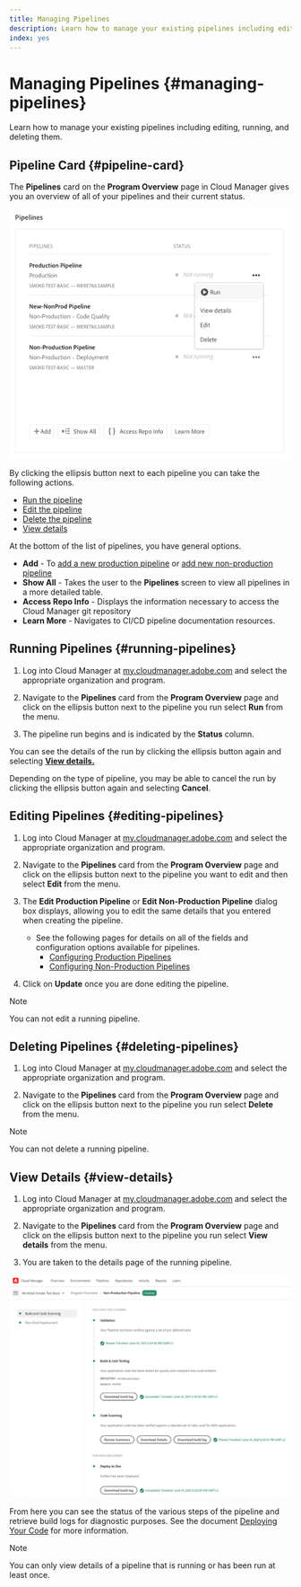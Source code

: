 ```yaml
---
title: Managing Pipelines
description: Learn how to manage your existing pipelines including editing, running, and deleting them.
index: yes
---
```


# Managing Pipelines {#managing-pipelines}

Learn how to manage your existing pipelines including editing, running, and deleting them.

## Pipeline Card {#pipeline-card}

The **Pipelines** card on the **Program Overview** page in Cloud Manager gives you an overview of all of your pipelines and their current status.

![Pipelines card in Cloud Manager](/help/using/assets/configure-pipelines/pipelines-card.png)

By clicking the ellipsis button next to each pipeline you can take the following actions.

* [Run the pipeline](#running-pipelines)
* [Edit the pipeline](#editing-pipelines)
* [Delete the pipeline](#deleting-pipelines)
* [View details](#view-details)

At the bottom of the list of pipelines, you have general options.

   * **Add** - To [add a new production pipeline](configuring-production-pipelines.md) or [add new non-production pipeline](configuring-non-production-pipelines.md)
   * **Show All** - Takes the user to the **Pipelines** screen to view all pipelines in a more detailed table.
   * **Access Repo Info** - Displays the information necessary to access the Cloud Manager git repository
   * **Learn More** - Navigates to CI/CD pipeline documentation resources. 

## Running Pipelines {#running-pipelines}

1. Log into Cloud Manager at [my.cloudmanager.adobe.com](https://my.cloudmanager.adobe.com/) and select the appropriate organization and program.

1. Navigate to the **Pipelines** card from the **Program Overview** page and click on the ellipsis button next to the pipeline you run select **Run** from the menu.

1. The pipeline run begins and is indicated by the **Status** column. 

You can see the details of the run by clicking the ellipsis button again and selecting **[View details.](#view-details)**

Depending on the type of pipeline, you may be able to cancel the run by clicking the ellipsis button again and selecting **Cancel**.

## Editing Pipelines {#editing-pipelines}

1. Log into Cloud Manager at [my.cloudmanager.adobe.com](https://my.cloudmanager.adobe.com/) and select the appropriate organization and program.

1. Navigate to the **Pipelines** card from the **Program Overview** page and click on the ellipsis button next to the pipeline you want to edit and then select **Edit** from the menu.

1. The **Edit Production Pipeline** or **Edit Non-Production Pipeline** dialog box displays, allowing you to edit the same details that you entered when creating the pipeline.

    * See the following pages for details on all of the fields and configuration options available for pipelines.
      * [Configuring Production Pipelines](configuring-production-pipelines.md)
      * [Configuring Non-Production Pipelines](configuring-non-production-pipelines.md)

1. Click on **Update** once you are done editing the pipeline.

>[!NOTE]
>
>You can not edit a running pipeline.

## Deleting Pipelines {#deleting-pipelines}

1. Log into Cloud Manager at [my.cloudmanager.adobe.com](https://my.cloudmanager.adobe.com/) and select the appropriate organization and program.

1. Navigate to the **Pipelines** card from the **Program Overview** page and click on the ellipsis button next to the pipeline you run select **Delete** from the menu.

>[!NOTE]
>
>You can not delete a running pipeline.

## View Details {#view-details}

1. Log into Cloud Manager at [my.cloudmanager.adobe.com](https://my.cloudmanager.adobe.com/) and select the appropriate organization and program.

1. Navigate to the **Pipelines** card from the **Program Overview** page and click on the ellipsis button next to the pipeline you run select **View details** from the menu.

1. You are taken to the details page of the running pipeline.

![Pipeline details](/help/using/assets/configure-pipelines/pipeline-running-details.png)

From here you can see the status of the various steps of the pipeline and retrieve build logs for diagnostic purposes. See the document [Deploying Your Code](deploying-code.md) for more information.

>[!NOTE]
>
>You can only view details of a pipeline that is running or has been run at least once.

